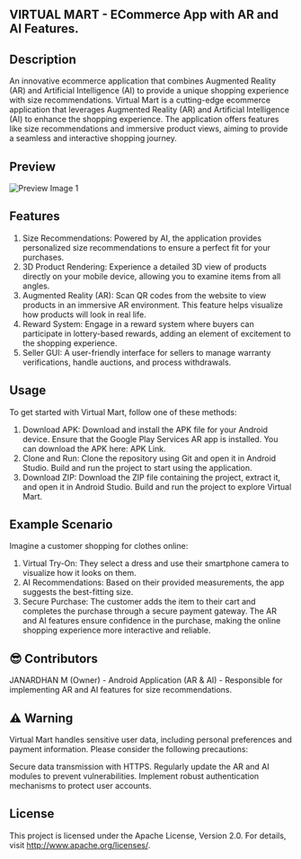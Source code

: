 ## VIRTUAL MART - ECommerce App with AR and AI Features.
## Description

An innovative ecommerce application that combines Augmented Reality (AR) and Artificial Intelligence (AI) to provide a unique shopping experience with size recommendations.
Virtual Mart is a cutting-edge ecommerce application that leverages Augmented Reality (AR) and Artificial Intelligence (AI) to enhance the shopping experience. The application offers features like size recommendations and immersive product views, aiming to provide a seamless and interactive shopping journey.

## Preview

![Preview Image 1](https://user-images.githubusercontent.com/90695071/181933417-28928579-1f7d-4cce-9e8a-937374d17a81.png)

## Features
1. Size Recommendations: Powered by AI, the application provides personalized size recommendations to ensure a perfect fit for your purchases.
2. 3D Product Rendering: Experience a detailed 3D view of products directly on your mobile device, allowing you to examine items from all angles.
3. Augmented Reality (AR): Scan QR codes from the website to view products in an immersive AR environment. This feature helps visualize how products will look in real life.
4. Reward System: Engage in a reward system where buyers can participate in lottery-based rewards, adding an element of excitement to the shopping experience.
5. Seller GUI: A user-friendly interface for sellers to manage warranty verifications, handle auctions, and process withdrawals.

## Usage
To get started with Virtual Mart, follow one of these methods:

1. Download APK: Download and install the APK file for your Android device. Ensure that the Google Play Services AR app is installed. You can download the APK here: APK Link.
2. Clone and Run: Clone the repository using Git and open it in Android Studio. Build and run the project to start using the application.
3. Download ZIP: Download the ZIP file containing the project, extract it, and open it in Android Studio. Build and run the project to explore Virtual Mart.

## Example Scenario
Imagine a customer shopping for clothes online:

1. Virtual Try-On: They select a dress and use their smartphone camera to visualize how it looks on them.
2. AI Recommendations: Based on their provided measurements, the app suggests the best-fitting size.
3. Secure Purchase: The customer adds the item to their cart and completes the purchase through a secure payment gateway.
  The AR and AI features ensure confidence in the purchase, making the online shopping experience more interactive and reliable.

## 😎 Contributors

  JANARDHAN M (Owner) - Android Application (AR & AI) - Responsible for implementing AR and AI features for size recommendations.

## ⚠️ Warning
Virtual Mart handles sensitive user data, including personal preferences and payment information. Please consider the following precautions:

Secure data transmission with HTTPS.
Regularly update the AR and AI modules to prevent vulnerabilities.
Implement robust authentication mechanisms to protect user accounts.

## License
This project is licensed under the Apache License, Version 2.0. For details, visit http://www.apache.org/licenses/.
